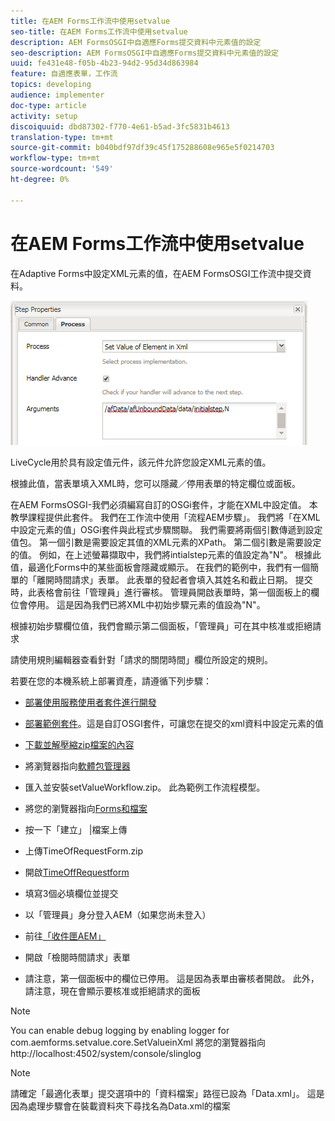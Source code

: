 ```yaml
---
title: 在AEM Forms工作流中使用setvalue
seo-title: 在AEM Forms工作流中使用setvalue
description: AEM FormsOSGI中自適應Forms提交資料中元素值的設定
seo-description: AEM FormsOSGI中自適應Forms提交資料中元素值的設定
uuid: fe431e48-f05b-4b23-94d2-95d34d863984
feature: 自適應表單，工作流
topics: developing
audience: implementer
doc-type: article
activity: setup
discoiquuid: dbd87302-f770-4e61-b5ad-3fc5831b4613
translation-type: tm+mt
source-git-commit: b040bdf97df39c45f175288608e965e5f0214703
workflow-type: tm+mt
source-wordcount: '549'
ht-degree: 0%

---
```



# 在AEM Forms工作流中使用setvalue

在Adaptive Forms中設定XML元素的值，在AEM FormsOSGI工作流中提交資料。

![SetValue](assets/setvalue.png)

LiveCycle用於具有設定值元件，該元件允許您設定XML元素的值。

根據此值，當表單填入XML時，您可以隱藏／停用表單的特定欄位或面板。

在AEM FormsOSGI-我們必須編寫自訂的OSGi套件，才能在XML中設定值。 本教學課程提供此套件。
我們在工作流中使用「流程AEM步驟」。 我們將「在XML中設定元素的值」OSGi套件與此程式步驟關聯。
我們需要將兩個引數傳遞到設定值包。 第一個引數是需要設定其值的XML元素的XPath。 第二個引數是需要設定的值。
例如，在上述螢幕擷取中，我們將intialstep元素的值設定為&quot;N&quot;。
根據此值，最適化Forms中的某些面板會隱藏或顯示。
在我們的範例中，我們有一個簡單的「離開時間請求」表單。 此表單的發起者會填入其姓名和截止日期。 提交時，此表格會前往「管理員」進行審核。 管理員開啟表單時，第一個面板上的欄位會停用。 這是因為我們已將XML中初始步驟元素的值設為&quot;N&quot;。

根據初始步驟欄位值，我們會顯示第二個面板，「管理員」可在其中核准或拒絕請求

請使用規則編輯器查看針對「請求的關閉時間」欄位所設定的規則。

若要在您的本機系統上部署資產，請遵循下列步驟：

* [部署使用服務使用者套件進行開發](/help/forms/assets/common-osgi-bundles/DevelopingWithServiceUser.jar)

* [部署範例套件](/help/forms/assets/common-osgi-bundles/SetValueApp.core-1.0-SNAPSHOT.jar)。這是自訂OSGI套件，可讓您在提交的xml資料中設定元素的值

* [下載並解壓縮zip檔案的內容](assets/setvalueassets.zip)
* 將瀏覽器指向[軟體包管理器](http://localhost:4502/crx/packmgr/index.jsp)
* 匯入並安裝setValueWorkflow.zip。 此為範例工作流程模型。
* 將您的瀏覽器指向[Forms和檔案](http://localhost:4502/aem/forms.html/content/dam/formsanddocuments)
* 按一下「建立」 |檔案上傳
* 上傳TimeOfRequestForm.zip
* 開啟[TimeOffRequestform](http://localhost:4502/content/dam/formsanddocuments/timeoffapplication/jcr:content?wcmmode=disabled)
* 填寫3個必填欄位並提交
* 以「管理員」身分登入AEM（如果您尚未登入）
* 前往[「收件匣AEM」](http://localhost:4502/aem/inbox)
* 開啟「檢閱時間請求」表單
* 請注意，第一個面板中的欄位已停用。 這是因為表單由審核者開啟。 此外，請注意，現在會顯示要核准或拒絕請求的面板

>[!NOTE]
>
>You can enable debug logging by enabling logger for
>com.aemforms.setvalue.core.SetValueinXml
>將您的瀏覽器指向http://localhost:4502/system/console/slinglog

>[!NOTE]
>
>請確定「最適化表單」提交選項中的「資料檔案」路徑已設為「Data.xml」。 這是因為處理步驟會在裝載資料夾下尋找名為Data.xml的檔案
